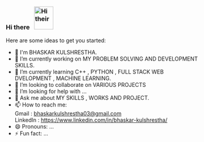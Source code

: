 ### Hi there  &nbsp; <img src="https://c.tenor.com/z2xJqhCpneIAAAAS/wave-hand.gif" alt="Hi their" width="50" height="60">


Here are some ideas to get you started:
- 🌟 I'm BHASKAR KULSHRESTHA.
- 🔭 I’m currently working on MY PROBLEM SOLVING AND DEVELOPMENT SKILLS.
- 🌱 I’m currently learning C++ , PYTHON , FULL STACK WEB DVELOPMENT , MACHINE LEARNING. 
- 👯 I’m looking to collaborate on VARIOUS PROJECTS 
- 🤔 I’m looking for help with ...
- 💬 Ask me about MY SKILLS , WORKS AND PROJECT. 
- 📫 How to reach me: <br>
            Gmail : bhaskarkulshrestha03@gmail.com <br>
            LinkedIn : https://www.linkedin.com/in/bhaskar-kulshrestha/
- 😄 Pronouns: ...
- ⚡ Fun fact: ...



